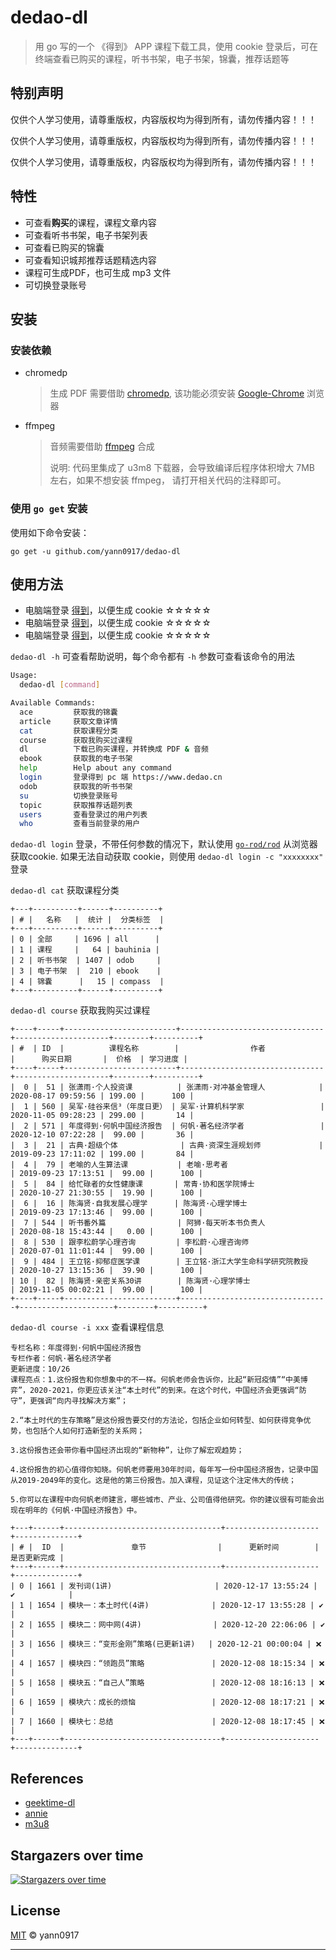 # dedao-dl

> 用 go 写的一个 《得到》 APP 课程下载工具，使用 cookie 登录后，可在终端查看已购买的课程，听书书架，电子书架，锦囊，推荐话题等

## 特别声明

仅供个人学习使用，请尊重版权，内容版权均为得到所有，请勿传播内容！！！

仅供个人学习使用，请尊重版权，内容版权均为得到所有，请勿传播内容！！！

仅供个人学习使用，请尊重版权，内容版权均为得到所有，请勿传播内容！！！

## 特性

* 可查看**购买**的课程，课程文章内容
* 可查看听书书架，电子书架列表
* 可查看已购买的锦囊
* 可查看知识城邦推荐话题精选内容
* 课程可生成PDF，也可生成 mp3 文件
* 可切换登录账号

## 安装

### 安装依赖

* chromedp
  > 生成 PDF 需要借助 [chromedp](https://github.com/chromedp/chromedp), 该功能必须安装 [Google-Chrome](https://www.google.cn/intl/zh-CN/chrome/) 浏览器
* ffmpeg
  > 音频需要借助 [ffmpeg](https://ffmpeg.org/) 合成
  >
  >说明: 代码里集成了 u3m8 下载器，会导致编译后程序体积增大 7MB 左右，如果不想安装 ffmpeg， 请打开相关代码的注释即可。

### 使用 `go get` 安装

使用如下命令安装：

`go get -u github.com/yann0917/dedao-dl`

## 使用方法

* 电脑端登录 [得到](https://www.dedao.cn)，以便生成 cookie ☆☆☆☆☆
* 电脑端登录 [得到](https://www.dedao.cn)，以便生成 cookie ☆☆☆☆☆
* 电脑端登录 [得到](https://www.dedao.cn)，以便生成 cookie ☆☆☆☆☆

`dedao-dl -h` 可查看帮助说明，每个命令都有 `-h` 参数可查看该命令的用法

```bash
Usage:
  dedao-dl [command]

Available Commands:
  ace         获取我的锦囊
  article     获取文章详情
  cat         获取课程分类
  course      获取我购买过课程
  dl          下载已购买课程，并转换成 PDF & 音频
  ebook       获取我的电子书架
  help        Help about any command
  login       登录得到 pc 端 https://www.dedao.cn
  odob        获取我的听书书架
  su          切换登录账号
  topic       获取推荐话题列表
  users       查看登录过的用户列表
  who         查看当前登录的用户
```

`dedao-dl login` 登录，不带任何参数的情况下，默认使用 [`go-rod/rod`](https://github.com/go-rod/rod) 从浏览器获取cookie. 如果无法自动获取 cookie，则使用 `dedao-dl login -c "xxxxxxxx"` 登录

`dedao-dl cat` 获取课程分类

```text
+---+----------+------+----------+
| # |   名称   |  统计 |  分类标签  |
+---+----------+------+----------+
| 0 | 全部     | 1696 | all      |
| 1 | 课程     |   64 | bauhinia |
| 2 | 听书书架  | 1407 | odob     |
| 3 | 电子书架  |  210 | ebook    |
| 4 | 锦囊      |   15 | compass  |
+---+----------+------+----------+
```

`dedao-dl course` 获取我购买过课程

```text
+----+-----+-------------------------+--------------------------------+---------------------+--------+----------+
| #  | ID  |          课程名称        |                作者             |      购买日期       |  价格  | 学习进度 |
+----+-----+-------------------------+--------------------------------+---------------------+--------+----------+
|  0 |  51 | 张潇雨·个人投资课          | 张潇雨·对冲基金管理人            | 2020-08-17 09:59:56 | 199.00 |      100 |
|  1 | 560 | 吴军·硅谷来信³（年度日更） | 吴军·计算机科学家                 | 2020-11-05 09:28:23 | 299.00 |       14 |
|  2 | 571 | 年度得到·何帆中国经济报告  | 何帆·著名经济学者                 | 2020-12-10 07:22:28 |  99.00 |       36 |
|  3 |  21 | 古典·超级个体              | 古典·资深生涯规划师             | 2019-09-23 17:11:02 | 199.00 |       84 |
|  4 |  79 | 老喻的人生算法课           | 老喻·思考者                     | 2019-09-23 17:13:51 |  99.00 |      100 |
|  5 |  84 | 给忙碌者的女性健康课       | 常青·协和医学院博士               | 2020-10-27 21:30:55 |  19.90 |      100 |
|  6 |  16 | 陈海贤·自我发展心理学      | 陈海贤·心理学博士                 | 2019-09-23 17:13:46 |  99.00 |      100 |
|  7 | 544 | 听书番外篇                | 阿狮·每天听本书负责人             | 2020-08-18 15:43:44 |   0.00 |      100 |
|  8 | 530 | 跟李松蔚学心理咨询         | 李松蔚·心理咨询师                 | 2020-07-01 11:01:44 |  99.00 |      100 |
|  9 | 484 | 王立铭·抑郁症医学课        | 王立铭·浙江大学生命科学研究院教授    | 2020-10-27 13:15:36 |  39.90 |      100 |
| 10 |  82 | 陈海贤·亲密关系30讲        | 陈海贤·心理学博士                 | 2019-11-05 00:02:21 |  99.00 |      100 |
+----+-----+-------------------------+---------------------------------+---------------------+--------+----------+
```

`dedao-dl course -i xxx` 查看课程信息

```text
专栏名称：年度得到·何帆中国经济报告
专栏作者：何帆·著名经济学者
更新进度：10/26
课程亮点：1.这份报告和你想象中的不一样。何帆老师会告诉你，比起“新冠疫情”“中美博弈”，2020-2021，你更应该关注“本土时代”的到来。在这个时代，中国经济会更强调“防守”，更强调“向内寻找解决方案”；

2.“本土时代的生存策略”是这份报告要交付的方法论，包括企业如何转型、如何获得竞争优势，也包括个人如何打造新型的关系网；

3.这份报告还会带你看中国经济出现的“新物种”，让你了解宏观趋势；

4.这份报告的初心值得你知晓。何帆老师要用30年时间，每年写一份中国经济报告，记录中国从2019-2049年的变化。这是他的第三份报告。加入课程，见证这个注定伟大的传统；

5.你可以在课程中向何帆老师建言，哪些城市、产业、公司值得他研究。你的建议很有可能会出现在明年的《何帆·中国经济报告》中。

+---+------+-----------------------------------+---------------------+--------------+
| # |  ID  |               章节                |      更新时间        | 是否更新完成 |
+---+------+-----------------------------------+---------------------+--------------+
| 0 | 1661 | 发刊词(1讲)                       | 2020-12-17 13:55:24 | ✔            |
| 1 | 1654 | 模块一：本土时代(4讲)              | 2020-12-17 13:55:28 | ✔            |
| 2 | 1655 | 模块二：网中网(4讲)                | 2020-12-20 22:06:06 | ✔            |
| 3 | 1656 | 模块三：“变形金刚”策略(已更新1讲)   | 2020-12-21 00:00:04 | ❌           |
| 4 | 1657 | 模块四：“领跑员”策略               | 2020-12-08 18:15:34 | ❌           |
| 5 | 1658 | 模块五：“自己人”策略               | 2020-12-08 18:16:13 | ❌           |
| 6 | 1659 | 模块六：成长的烦恼                 | 2020-12-08 18:17:21 | ❌           |
| 7 | 1660 | 模块七：总结                      | 2020-12-08 18:17:45 | ❌           |
+---+------+-----------------------------------+---------------------+--------------+
```

## References

* [geektime-dl](https://github.com/mmzou/geektime-dl)
* [annie](https://github.com/iawia002/annie)
* [m3u8](https://github.com/oopsguy/m3u8)

## Stargazers over time

[![Stargazers over time](https://starchart.cc/yann0917/dedao-dl.svg)](https://starchart.cc/yann0917/dedao-dl)

## License

[MIT](./LICENSE) © yann0917

---
